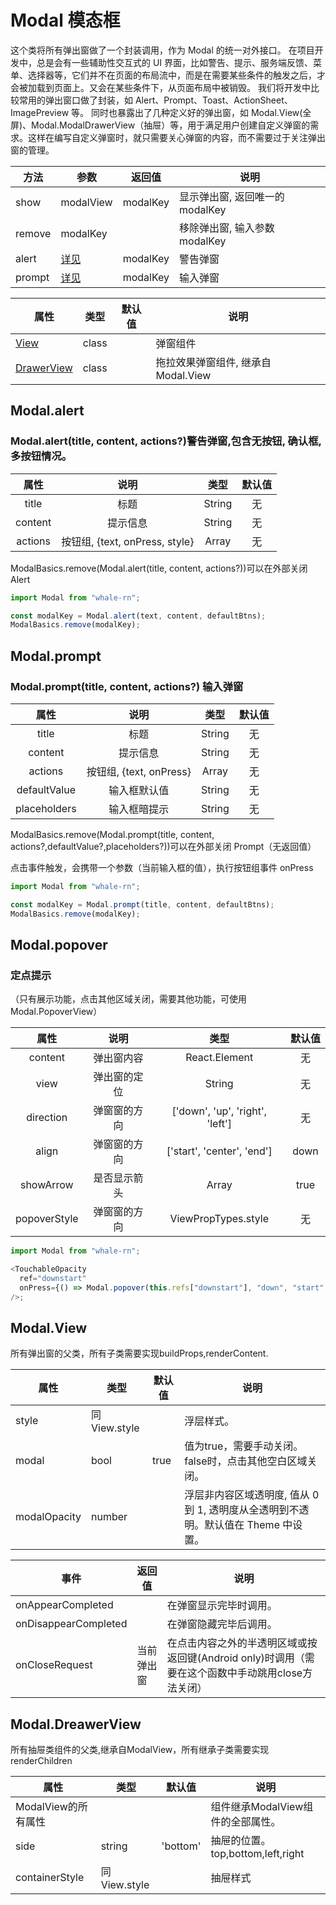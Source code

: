 # Modal 模态框

这个类将所有弹出窗做了一个封装调用，作为 Modal 的统一对外接口。
在项目开发中，总是会有一些辅助性交互式的 UI 界面，比如警告、提示、服务端反馈、菜单、选择器等，它们并不在页面的布局流中，而是在需要某些条件的触发之后，才会被加载到页面上。又会在某些条件下，从页面布局中被销毁。
我们将开发中比较常用的弹出窗口做了封装，如 Alert、Prompt、Toast、ActionSheet、ImagePreview 等。
同时也暴露出了几种定义好的弹出窗，如 Modal.View(全屏)、Modal.ModalDrawerView（抽屉）等，用于满足用户创建自定义弹窗的需求。这样在编写自定义弹窗时，就只需要关心弹窗的内容，而不需要过于关注弹出窗的管理。

| 方法   | 参数                  | 返回值   | 说明                            |
| ------ | --------------------- | -------- | ------------------------------- |
| show   | modalView           | modalKey | 显示弹出窗, 返回唯一的 modalKey |
| remove | modalKey              |          | 移除弹出窗, 输入参数 modalKey   |
| alert  | [详见](#Modal.alert)  | modalKey | 警告弹窗                        |
| prompt | [详见](#Modal.prompt) | modalKey | 输入弹窗                        |

| 属性            | 类型  | 默认值 | 说明                                |
| --------------- | ----- | ------ | ----------------------------------- |
| [View](#Modal.View) | class |        | 弹窗组件                            |
| [DrawerView](#Modal.DreawerView) | class |        | 拖拉效果弹窗组件, 继承自 Modal.View |

## Modal.alert

### Modal.alert(title, content, actions?)警告弹窗,包含无按钮, 确认框, 多按钮情况。

|  属性   |              说明              |  类型  | 默认值 |
| :-----: | :----------------------------: | :----: | :----: |
|  title  |              标题              | String |   无   |
| content |            提示信息            | String |   无   |
| actions | 按钮组, {text, onPress, style} | Array  |   无   |

ModalBasics.remove(Modal.alert(title, content, actions?))可以在外部关闭 Alert

```js
import Modal from "whale-rn";

const modalKey = Modal.alert(text, content, defaultBtns);
ModalBasics.remove(modalKey);
```

## Modal.prompt

### Modal.prompt(title, content, actions?) 输入弹窗

|  属性   |          说明           |  类型  | 默认值 |
| :-----: | :---------------------: | :----: | :----: |
|  title  |          标题           | String |   无   |
| content |        提示信息         | String |   无   |
| actions | 按钮组, {text, onPress} | Array  |   无   |
| defaultValue |      输入框默认值       | String |   无   |
| placeholders |      输入框暗提示       | String |   无   |

ModalBasics.remove(Modal.prompt(title, content, actions?,defaultValue?,placeholders?))可以在外部关闭 Prompt（无返回值）

点击事件触发，会携带一个参数（当前输入框的值），执行按钮组事件 onPress

```js
import Modal from "whale-rn";

const modalKey = Modal.prompt(title, content, defaultBtns);
ModalBasics.remove(modalKey);
```
## Modal.popover
### 定点提示 

（只有展示功能，点击其他区域关闭，需要其他功能，可使用Modal.PopoverView）

| 属性 | 说明 | 类型 | 默认值 |
| :-----: | :----------------------------: | :----: | :----: |
| content | 弹出窗内容 | React.Element | 无 |
| view | 弹出窗的定位 | String | 无 |
| direction | 弹窗窗的方向 | ['down', 'up', 'right', 'left'] | 无 |
| align | 弹窗窗的方向 | ['start', 'center', 'end'] | down |
| showArrow | 是否显示箭头 | Array | true |
| popoverStyle | 弹窗窗的方向 | ViewPropTypes.style | 无 |

```js
import Modal from "whale-rn";

<TouchableOpacity
  ref="downstart"
  onPress={() => Modal.popover(this.refs["downstart"], "down", "start", true)}
/>;
```


## Modal.View
所有弹出窗的父类，所有子类需要实现buildProps,renderContent.

| 属性 | 类型 | 默认值 | 说明 |
|---|---|---|---|
| style | 同View.style |  | 浮层样式。
| modal | bool | true | 值为true，需要手动关闭。false时，点击其他空白区域关闭。
| modalOpacity | number |  | 浮层非内容区域透明度, 值从 0 到 1, 透明度从全透明到不透明。默认值在 Theme 中设置。

| 事件 | 返回值 | 说明 |
|---|---|---|
| onAppearCompleted |  | 在弹窗显示完毕时调用。
| onDisappearCompleted |  | 在弹窗隐藏完毕后调用。
| onCloseRequest | 当前弹出窗 | 在点击内容之外的半透明区域或按返回键(Android only)时调用（需要在这个函数中手动跳用close方法关闭）



## Modal.DreawerView
所有抽屉类组件的父类,继承自ModalView，所有继承子类需要实现renderChildren

| 属性 | 类型 | 默认值 | 说明 |
|---|---|---|---|
| ModalView的所有属性 |  |  | 组件继承ModalView组件的全部属性。
| side | string | 'bottom' | 抽屉的位置。top,bottom,left,right
| containerStyle | 同View.style |  | 抽屉样式